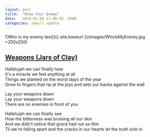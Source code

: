 ```yaml
---
layout: post
title:  "Know Your Enemy"
date:   2018-01-08 11:06:45 -0500
categories: jekyll update
---
```


![Who is my enemy text]({{ site.baseurl }}/images/WhoIsMyEnemy.jpg =250x250)  

## [Weapons (Jars of Clay)](https://www.youtube.com/watch?v=fCt-kdJTUks)  

Hallelujah we can finally hear  
It's a miracle we feel anything at all  
Things we planted on the worst days of the year  
Grow to fingers that rip at the joys and sets our backs against the wall  

Lay your weapons down  
Lay your weapons down  
There are no enemies in front of you  

Hallelujah we can finally see  
How the bitterness was bruising all our skin  
And we didn't notice that grace had run so thin  
Til we're falling apart and the cracks in our hearts let the truth sink in  


